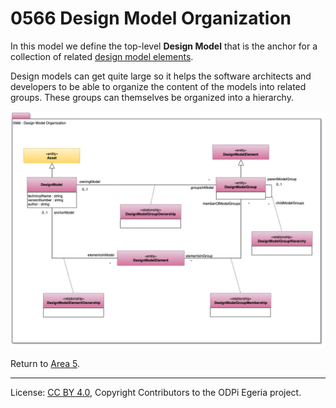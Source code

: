 <!-- SPDX-License-Identifier: CC-BY-4.0 -->
<!-- Copyright Contributors to the ODPi Egeria project. -->

# 0566 Design Model Organization

In this model we define the top-level **Design Model** that
is the anchor for a collection of related
[design model elements](0565-Design-Model-Elements.md).

Design models can get quite large so it helps the software architects and
developers to be able to organize the content of the models into
related groups.  These groups can themselves be organized into a hierarchy.

![UML](0566-Design-Model-Organization.png#pagewidth)

Return to [Area 5](Area-5-models.md).

----
License: [CC BY 4.0](https://creativecommons.org/licenses/by/4.0/),
Copyright Contributors to the ODPi Egeria project.
